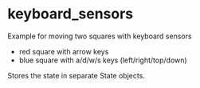 keyboard_sensors
================

Example for moving two squares with keyboard sensors
- red square with arrow keys
- blue square with a/d/w/s keys (left/right/top/down)

Stores the state in separate State objects.
